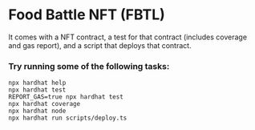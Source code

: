 # Food Battle NFT (FBTL)

It comes with a NFT contract, a test for that contract (includes coverage and gas report), and a script that deploys that contract.

### Try running some of the following tasks:

```shell
npx hardhat help
npx hardhat test
REPORT_GAS=true npx hardhat test
npx hardhat coverage
npx hardhat node
npx hardhat run scripts/deploy.ts
```
